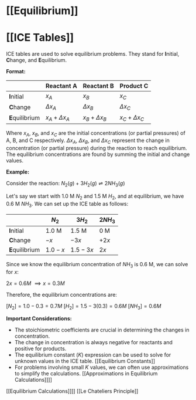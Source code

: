 # [[Equilibrium]]
# [[ICE Tables]]

ICE tables are used to solve equilibrium problems.  They stand for **I**nitial, **C**hange, and **E**quilibrium.

**Format:**

|             | Reactant A | Reactant B | Product C |
|-------------|-------------|-------------|------------|
| **I**nitial  |     $x_A$     |     $x_B$     |      $x_C$    |
| **C**hange   |    $\Delta x_A$   |    $\Delta x_B$   |    $\Delta x_C$  |
| **E**quilibrium| $x_A + \Delta x_A$| $x_B + \Delta x_B$| $x_C + \Delta x_C$|


Where $x_A$, $x_B$, and $x_C$ are the initial concentrations (or partial pressures) of A, B, and C respectively.  $\Delta x_A$, $\Delta x_B$, and $\Delta x_C$ represent the change in concentration (or partial pressure) during the reaction to reach equilibrium.  The equilibrium concentrations are found by summing the initial and change values.


**Example:**

Consider the reaction:  $N_2(g) + 3H_2(g) \rightleftharpoons 2NH_3(g)$

Let's say we start with 1.0 M $N_2$ and 1.5 M $H_2$, and at equilibrium, we have 0.6 M $NH_3$.  We can set up the ICE table as follows:

|             | $N_2$       | $3H_2$      | $2NH_3$     |
|-------------|-------------|-------------|-------------|
| **I**nitial  |  1.0 M      |  1.5 M      |   0 M       |
| **C**hange   |  $-x$       |  $-3x$      |  $+2x$      |
| **E**quilibrium| $1.0 - x$   | $1.5 - 3x$  |   $2x$      |

Since we know the equilibrium concentration of $NH_3$ is 0.6 M, we can solve for $x$:

$2x = 0.6 M$  $\implies x = 0.3 M$

Therefore, the equilibrium concentrations are:

$[N_2] = 1.0 - 0.3 = 0.7 M$
$[H_2] = 1.5 - 3(0.3) = 0.6 M$
$[NH_3] = 0.6 M$


**Important Considerations:**

*   The stoichiometric coefficients are crucial in determining the changes in concentration.
*   The change in concentration is always negative for reactants and positive for products.
*   The equilibrium constant ($K$) expression can be used to solve for unknown values in the ICE table. [[Equilibrium Constants]]
*   For problems involving small $K$ values, we can often use approximations to simplify the calculations. [[Approximations in Equilibrium Calculations]]]]


[[Equilibrium Calculations]]]]
[[Le Chateliers Principle]]


